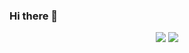 ### Hi there 👋

<!--

Here are some ideas to get you started:

- 🔭 I’m currently working on ...
- 🌱 I’m currently learning ...
- 👯 I’m looking to collaborate on ...
- 🤔 I’m looking for help with ...
- 💬 Ask me about ...
- 📫 How to reach me: ...
- 😄 Pronouns: ...
- ⚡ Fun fact: ...
-->


<p align = "center">
  <img src = "https://github-readme-stats.vercel.app/api?username=SediRockStar&theme=tokyonight&line_height=20&show_icons=true&count_private=true&hide_rank=false">
  <img src = "https://github-readme-stats.vercel.app/api/top-langs/?username=SediRockStar&layout=compact&theme=tokyonight">
</p>

